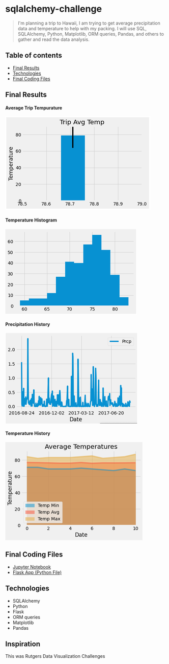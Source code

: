 # sqlalchemy-challenge

> I'm planning a trip to Hawaii, I am trying to get average precipitation data and temperature to help with my packing.
> I will use SQL, SQLAlchemy, Python, Matplotlib, ORM queries, Pandas, and others to gather and read the data analysis.

## Table of contents
* [Final Results](#FinalResults)
* [Technologies](#technologies)
* [Final Coding Files](#FinalCodingFiles)

## Final Results

#### Average Trip Tempurature

![Example screenshot](https://github.com/Jen-Dean/sqlalchemy-challenge/blob/main/Final%20Images/Avg_Trip_Temp.png)

#### Temperature Histogram

![Example screenshot](https://github.com/Jen-Dean/sqlalchemy-challenge/blob/main/Final%20Images/histogram.png)

#### Precipitation History

![Example screenshot](https://github.com/Jen-Dean/sqlalchemy-challenge/blob/main/Final%20Images/precipitation.png)

#### Temperature History

![Example screenshot](https://github.com/Jen-Dean/sqlalchemy-challenge/blob/main/Final%20Images/bonus_temp_chart.png)

## Final Coding Files

* [Jupyter Notebook](https://github.com/Jen-Dean/sqlalchemy-challenge/blob/main/climate_finished_bonus.ipynb)
* [Flask App (Python File)](https://github.com/Jen-Dean/sqlalchemy-challenge/blob/main/app.py)

## Technologies
* SQLAlchemy
* Python
* Flask
* ORM queries
* Matplotlib
* Pandas

## Inspiration
This was Rutgers Data Visualization Challenges
